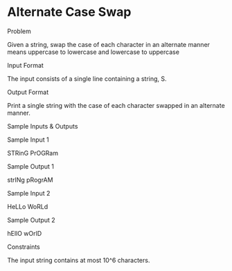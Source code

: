 # Alternate Case Swap

Problem





Given a string, swap the case of each character in an alternate manner means uppercase to lowercase and lowercase to uppercase





Input Format



The input consists of a single line containing a string, S.





Output Format



Print a single string with the case of each character swapped in an alternate manner.





Sample Inputs & Outputs



Sample Input 1

STRinG PrOGRam



Sample Output 1

strINg pRogrAM







Sample Input 2

HeLLo WoRLd



Sample Output 2

hEllO wOrlD







Constraints



The input string contains at most 10^6 characters.





